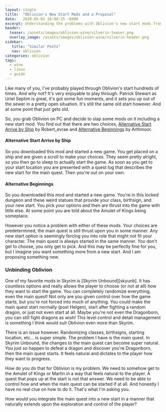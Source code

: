 ```yaml
---
layout: single
title:  "Oblivion's New Start Mods and a Proposal"
date:   2020-05-01 16:00:25 -0400
excerpt: Understanding the problems with Oblivion's new start mods from a gameplay perspective
header: 
  teaser: /assets/images/oblivion-wine/vilverin-teaser.png
  overlay_image: /assets/images/oblivion-wine/vilverin-header.png
sidebar:
   title: "Similar Posts"
   nav: oblivion
categories: oblivion 
tags:
  - wine
  - linux
  - guide
---
```

Like many of you, I've probably played through Oblivion's start hundreds of times.
And why not? It's very enjoyable to play through.
Patrick Stewart as Uriel Septim is great, it's got some fun moments, and it sets you up out of the sewer in a pretty open situation.
It's still the same old start however.
And at some point that just gets old.

So, you grab Oblivion on PC and decide to slap some mods on it including a new start mod.
You find out that there are two choices, [Alternative Start Arrive by Ship][altstr] by Robert_evrae and [Alternative Beginnings][altbeg] by Arthmoor.

<h4>Alternative Start Arrive by Ship</h4>
So you downloaded this mod and started a new game.
You get placed on a ship and are given a scroll to make your choices.
They seem pretty alright, so you then go to sleep to actually start the game.
As soon as you get to your start location you are presented with a quest log that describes the new start for the main quest.
Then you're out on your own.

<h4>Alternative Beginnings</h4>
So you downloaded this mod and started a new game.
You're in this locked dungeon and these weird statues that provide your class, birthsign, and your new start.
You pick your options and then are thrust into the game with little else.
At some point you are told about the Amulet of Kings being someplace.

However you notice a problem with either of these mods.
Your choices are predetermined, the main quest is still thrust upon you in some manner.
Any new start option is seemingly forcing you into role that might not fit your character.
The main quest is always started in the same manner.
*You* don't get to choose, you only get to pick.
And this may be perfectly fine for you, but I imagine you want something more from a new start.
And I am proposing something new.

<h3>Unbinding Oblivion</h3>
One of my favorite mods in Skyrim is [Skyrim Unbound][skyunb].
It has countless options and really allows the player to choose (or not at all) how they want to start the game.
You can completely randomize everything, even the main quest!
Not only are you given control over how the game starts, but you're not forced into much of anything.
You could make the main quest start normally (post Helgen), start after fighting a random dragon, or just not even start at all.
Maybe you're not even the Dragonborn, you can still fight dragons as wish!
This level control and detail management is something I think would suit Oblivion even more than Skyrim.

There is an issue however.
Randomizing classes, birthsigns, starting location, etc... is super simple.
The problem I have is the main quest.
In Skyrim Unbound, the changes to the main quest can become super natural.
You just so happen to defeat a dragon and discover you're Dragonborn, then the main quest starts.
It feels natural and dictates to the player how they want to progress.

How do you do that for Oblivion is my problem.
We need to somehow get to the Amulet of Kings or Martin in a way that feels natural to the player.
A quest that pops up at the start is not that answer.
We need to be able to control how and when the main quest can be started if at all.
And honestly I have no real clue on how to do it.
That's what I'm asking you.

How would you integrate the main quest into a new start in a manner that naturally extends upon the exploration and control of the player?


[altbeg]:	https://www.nexusmods.com/oblivion/mods/37382/
[altstr]:	https://www.nexusmods.com/oblivion/mods/11495
[skyunb]:	https://www.nexusmods.com/skyrim/mods/71465
